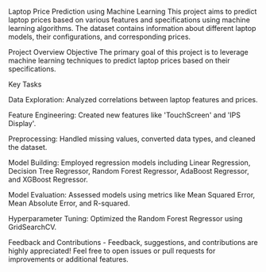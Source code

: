 Laptop Price Prediction using Machine Learning This project aims to predict laptop prices based on various features and specifications using machine learning algorithms. The dataset contains information about different laptop models, their configurations, and corresponding prices.

Project Overview Objective The primary goal of this project is to leverage machine learning techniques to predict laptop prices based on their specifications.

Key Tasks

Data Exploration: Analyzed correlations between laptop features and prices.

Feature Engineering: Created new features like 'TouchScreen' and 'IPS Display'.

Preprocessing: Handled missing values, converted data types, and cleaned the dataset.

Model Building: Employed regression models including Linear Regression, Decision Tree Regressor, Random Forest Regressor, AdaBoost Regressor, and XGBoost Regressor.

Model Evaluation: Assessed models using metrics like Mean Squared Error, Mean Absolute Error, and R-squared.

Hyperparameter Tuning: Optimized the Random Forest Regressor using GridSearchCV.

Feedback and Contributions - Feedback, suggestions, and contributions are highly appreciated! Feel free to open issues or pull requests for improvements or additional features.
